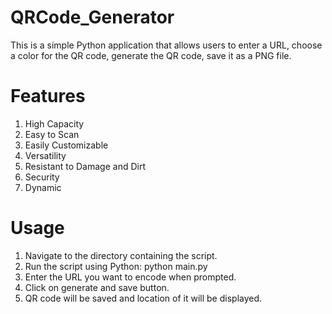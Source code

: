 # QRCode_Generator
This is a simple Python application that allows users to enter a URL, choose a color for the QR code, generate the QR code, save it as a PNG file.
# Features
1) High Capacity
2) Easy to Scan
3) Easily Customizable
4) Versatility
5) Resistant to Damage and Dirt
6) Security
7) Dynamic
# Usage
1. Navigate to the directory containing the script.
2. Run the script using Python: python main.py
3. Enter the URL you want to encode when prompted.
4. Click on generate and save button.
5. QR code will be saved and location of it will be displayed.
